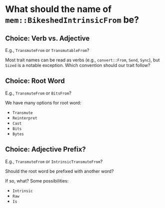 # What should the name of `mem::BikeshedIntrinsicFrom` be?

## Choice: Verb vs. Adjective
E.g., `TransmuteFrom` or `TransmutableFrom`?

Most trait names can be read as verbs (e.g., `convert::From`, `Send`, `Sync`), but `Sized` is a notable exception. Which convention should our trait follow?

## Choice: Root Word
E.g., `TransmuteFrom` or `BitsFrom`?

We have many options for root word:
- `Transmute`
- `Reinterpret`
- `Cast`
- `Bits`
- `Bytes`

## Choice: Adjective Prefix?
E.g., `TransmuteFrom` or `IntrinsicTransmuteFrom`?

Should the root word be prefixed with another word?

If so, what? Some possibilities:
- `Intrinsic`
- `Raw`
- `Is`

